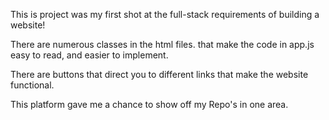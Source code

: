 This is project was my first shot at the full-stack requirements of building a website!

There are numerous classes in the html files. that make the code in app.js easy to read, and easier to implement.

There are buttons that direct you to different links that make the website functional.

This platform gave me a chance to show off my Repo's in one area.
